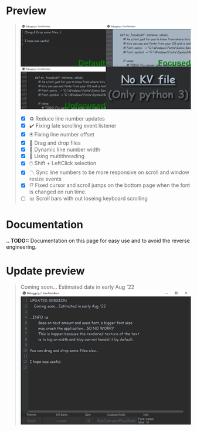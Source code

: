 # Preview
> ![Preview TextInputCustom](https://github.com/kmcasi/Python_Kivy/blob/main/PREVIEW/UIX/TextInputCustom.png)
> - [x] :recycle: Reduce line number updates
> - [x] :heavy_check_mark: Fixing late scrolling event listener
> - [x] :trackball: Fixing line number offset
> - [x] :page_facing_up: Drag and drop files
> - [x] :triangular_ruler: Dynamic line number width
> - [x] :rocket: Using multithreading
> - [x] :computer_mouse: Shift + LeftClick selection
> - [x] :part_alternation_mark: Sync line numbers to be more responsive on scroll and window resize events
> - [x] :interrobang: Fixed cursor and scroll jumps on the bottom page when the font is changed on run time.
> - [ ] :bar_chart: Scroll bars with out loseing keyboard scrolling

# Documentation
**.. TODO::** Documentation on this page for easy use and to avoid the reverse engineering.

# Update preview
> Coming soon... Estimated date in early Aug '22
> ![Preview TextInputCustom Update](https://github.com/kmcasi/Python_Kivy/blob/main/PREVIEW/UIX/TextInputCustom_Coming.png)

<!-- https://github.com/ikatyang/emoji-cheat-sheet/blob/master/README.md -->

